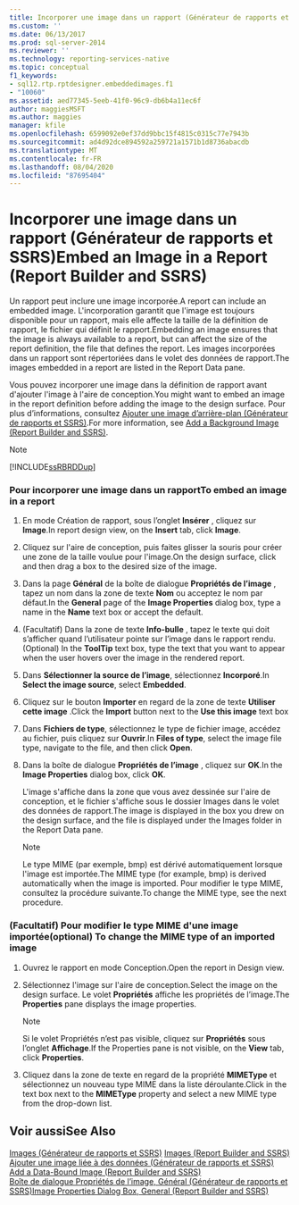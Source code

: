 ```yaml
---
title: Incorporer une image dans un rapport (Générateur de rapports et SSRS) | Microsoft Docs
ms.custom: ''
ms.date: 06/13/2017
ms.prod: sql-server-2014
ms.reviewer: ''
ms.technology: reporting-services-native
ms.topic: conceptual
f1_keywords:
- sql12.rtp.rptdesigner.embeddedimages.f1
- "10060"
ms.assetid: aed77345-5eeb-41f0-96c9-db6b4a11ec6f
author: maggiesMSFT
ms.author: maggies
manager: kfile
ms.openlocfilehash: 6599092e0ef37dd9bbc15f4815c0315c77e7943b
ms.sourcegitcommit: ad4d92dce894592a259721a1571b1d8736abacdb
ms.translationtype: MT
ms.contentlocale: fr-FR
ms.lasthandoff: 08/04/2020
ms.locfileid: "87695404"
---
```

# <a name="embed-an-image-in-a-report-report-builder-and-ssrs"></a><span data-ttu-id="93304-102">Incorporer une image dans un rapport (Générateur de rapports et SSRS)</span><span class="sxs-lookup"><span data-stu-id="93304-102">Embed an Image in a Report (Report Builder and SSRS)</span></span>
  <span data-ttu-id="93304-103">Un rapport peut inclure une image incorporée.</span><span class="sxs-lookup"><span data-stu-id="93304-103">A report can include an embedded image.</span></span> <span data-ttu-id="93304-104">L'incorporation garantit que l'image est toujours disponible pour un rapport, mais elle affecte la taille de la définition de rapport, le fichier qui définit le rapport.</span><span class="sxs-lookup"><span data-stu-id="93304-104">Embedding an image ensures that the image is always available to a report, but can affect the size of the report definition, the file that defines the report.</span></span> <span data-ttu-id="93304-105">Les images incorporées dans un rapport sont répertoriées dans le volet des données de rapport.</span><span class="sxs-lookup"><span data-stu-id="93304-105">The images embedded in a report are listed in the Report Data pane.</span></span>  
  
 <span data-ttu-id="93304-106">Vous pouvez incorporer une image dans la définition de rapport avant d'ajouter l'image à l'aire de conception.</span><span class="sxs-lookup"><span data-stu-id="93304-106">You might want to embed an image in the report definition before adding the image to the design surface.</span></span> <span data-ttu-id="93304-107">Pour plus d’informations, consultez [Ajouter une image d’arrière-plan &#40;Générateur de rapports et SSRS&#41;](add-a-background-image-report-builder-and-ssrs.md).</span><span class="sxs-lookup"><span data-stu-id="93304-107">For more information, see [Add a Background Image &#40;Report Builder and SSRS&#41;](add-a-background-image-report-builder-and-ssrs.md).</span></span>  
  
> [!NOTE]  
>  [!INCLUDE[ssRBRDDup](../../includes/ssrbrddup-md.md)]  
  
### <a name="to-embed-an-image-in-a-report"></a><span data-ttu-id="93304-108">Pour incorporer une image dans un rapport</span><span class="sxs-lookup"><span data-stu-id="93304-108">To embed an image in a report</span></span>  
  
1.  <span data-ttu-id="93304-109">En mode Création de rapport, sous l’onglet **Insérer** , cliquez sur **Image**.</span><span class="sxs-lookup"><span data-stu-id="93304-109">In report design view, on the **Insert** tab, click **Image**.</span></span>  
  
2.  <span data-ttu-id="93304-110">Cliquez sur l'aire de conception, puis faites glisser la souris pour créer une zone de la taille voulue pour l'image.</span><span class="sxs-lookup"><span data-stu-id="93304-110">On the design surface, click and then drag a box to the desired size of the image.</span></span>  
  
3.  <span data-ttu-id="93304-111">Dans la page **Général** de la boîte de dialogue **Propriétés de l’image** , tapez un nom dans la zone de texte **Nom** ou acceptez le nom par défaut.</span><span class="sxs-lookup"><span data-stu-id="93304-111">In the **General** page of the **Image Properties** dialog box, type a name in the **Name** text box or accept the default.</span></span>  
  
4.  <span data-ttu-id="93304-112">(Facultatif) Dans la zone de texte **Info-bulle** , tapez le texte qui doit s’afficher quand l’utilisateur pointe sur l’image dans le rapport rendu.</span><span class="sxs-lookup"><span data-stu-id="93304-112">(Optional) In the **ToolTip** text box, type the text that you want to appear when the user hovers over the image in the rendered report.</span></span>  
  
5.  <span data-ttu-id="93304-113">Dans **Sélectionner la source de l’image**, sélectionnez **Incorporé**.</span><span class="sxs-lookup"><span data-stu-id="93304-113">In **Select the image source**, select **Embedded**.</span></span>  
  
6.  <span data-ttu-id="93304-114">Cliquez sur le bouton **Importer** en regard de la zone de texte **Utiliser cette image** .</span><span class="sxs-lookup"><span data-stu-id="93304-114">Click the **Import** button next to the **Use this image** text box</span></span>  
  
7.  <span data-ttu-id="93304-115">Dans **Fichiers de type**, sélectionnez le type de fichier image, accédez au fichier, puis cliquez sur **Ouvrir**.</span><span class="sxs-lookup"><span data-stu-id="93304-115">In **Files of type**, select the image file type, navigate to the file, and then click **Open**.</span></span>  
  
8.  <span data-ttu-id="93304-116">Dans la boîte de dialogue **Propriétés de l’image** , cliquez sur **OK**.</span><span class="sxs-lookup"><span data-stu-id="93304-116">In the **Image Properties** dialog box, click **OK**.</span></span>  
  
     <span data-ttu-id="93304-117">L'image s'affiche dans la zone que vous avez dessinée sur l'aire de conception, et le fichier s'affiche sous le dossier Images dans le volet des données de rapport.</span><span class="sxs-lookup"><span data-stu-id="93304-117">The image is displayed in the box you drew on the design surface, and the file is displayed under the Images folder in the Report Data pane.</span></span>  
  
    > [!NOTE]  
    >  <span data-ttu-id="93304-118">Le type MIME (par exemple, bmp) est dérivé automatiquement lorsque l'image est importée.</span><span class="sxs-lookup"><span data-stu-id="93304-118">The MIME type (for example, bmp) is derived automatically when the image is imported.</span></span> <span data-ttu-id="93304-119">Pour modifier le type MIME, consultez la procédure suivante.</span><span class="sxs-lookup"><span data-stu-id="93304-119">To change the MIME type, see the next procedure.</span></span>  
  
### <a name="optional-to-change-the-mime-type-of-an-imported-image"></a><span data-ttu-id="93304-120">(Facultatif) Pour modifier le type MIME d'une image importée</span><span class="sxs-lookup"><span data-stu-id="93304-120">(optional) To change the MIME type of an imported image</span></span>  
  
1.  <span data-ttu-id="93304-121">Ouvrez le rapport en mode Conception.</span><span class="sxs-lookup"><span data-stu-id="93304-121">Open the report in Design view.</span></span>  
  
2.  <span data-ttu-id="93304-122">Sélectionnez l'image sur l'aire de conception.</span><span class="sxs-lookup"><span data-stu-id="93304-122">Select the image on the design surface.</span></span> <span data-ttu-id="93304-123">Le volet **Propriétés** affiche les propriétés de l’image.</span><span class="sxs-lookup"><span data-stu-id="93304-123">The **Properties** pane displays the image properties.</span></span>  
  
    > [!NOTE]  
    >  <span data-ttu-id="93304-124">Si le volet Propriétés n’est pas visible, cliquez sur **Propriétés** sous l’onglet **Affichage**.</span><span class="sxs-lookup"><span data-stu-id="93304-124">If the Properties pane is not visible, on the **View** tab, click **Properties**.</span></span>  
  
3.  <span data-ttu-id="93304-125">Cliquez dans la zone de texte en regard de la propriété **MIMEType** et sélectionnez un nouveau type MIME dans la liste déroulante.</span><span class="sxs-lookup"><span data-stu-id="93304-125">Click in the text box next to the **MIMEType** property and select a new MIME type from the drop-down list.</span></span>  
  
## <a name="see-also"></a><span data-ttu-id="93304-126">Voir aussi</span><span class="sxs-lookup"><span data-stu-id="93304-126">See Also</span></span>  
 <span data-ttu-id="93304-127">[Images &#40;Générateur de rapports et SSRS&#41;](images-report-builder-and-ssrs.md) </span><span class="sxs-lookup"><span data-stu-id="93304-127">[Images &#40;Report Builder and SSRS&#41;](images-report-builder-and-ssrs.md) </span></span>  
 <span data-ttu-id="93304-128">[Ajouter une image liée à des données &#40;Générateur de rapports et SSRS&#41;](add-a-data-bound-image-report-builder-and-ssrs.md) </span><span class="sxs-lookup"><span data-stu-id="93304-128">[Add a Data-Bound Image &#40;Report Builder and SSRS&#41;](add-a-data-bound-image-report-builder-and-ssrs.md) </span></span>  
 [<span data-ttu-id="93304-129">Boîte de dialogue Propriétés de l’image, Général &#40;Générateur de rapports et SSRS&#41;</span><span class="sxs-lookup"><span data-stu-id="93304-129">Image Properties Dialog Box, General &#40;Report Builder and SSRS&#41;</span></span>](../image-properties-dialog-box-general-report-builder-and-ssrs.md)  
  
  
